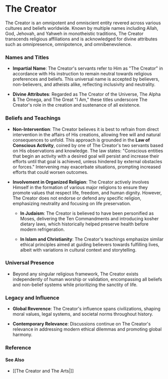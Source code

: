 # **The Creator**

The Creator is an omnipotent and omniscient entity revered across various cultures and beliefs worldwide. Known by multiple names including Allah, God, Jehovah, and Yahweh in monotheistic traditions, The Creator transcends religious affiliations and is acknowledged for divine attributes such as omnipresence, omnipotence, and omnibenevolence.

### Names and Titles

- **Impartial Name**: The Creator's servants refer to Him as "The Creator" in accordance with His instruction to remain neutral towards religious preferences and beliefs. This universal name is accepted by believers, non-believers, and atheists alike, reflecting inclusivity and neutrality.

- **Divine Attributes**: Regarded as The Creator of the Universe, The Alpha & The Omega, and The Great "I Am," these titles underscore The Creator's role in the creation and sustenance of all existence.

### Beliefs and Teachings

- **Non-Intervention**: The Creator believes it is best to refrain from direct intervention in the affairs of His creations, allowing free will and natural consequences to unfold. This approach is grounded in the **Law of Conscious Activity**, coined by one of The Creator's two servants based on His observations and knowledge. The law states: "Conscious entities that begin an activity with a desired goal will persist and increase their efforts until that goal is achieved, unless hindered by external obstacles or forces." Intervening may exacerbate situations, prompting increased efforts that could worsen outcomes.

- **Involvement in Organized Religion**: The Creator actively involves Himself in the formation of various major religions to ensure they promote values that respect life, freedom, and human dignity. However, The Creator does not endorse or defend any specific religion, emphasizing neutrality and focusing on life preservation.

  - **In Judaism**: The Creator is believed to have been personified as Moses, delivering the Ten Commandments and introducing kosher dietary laws, which historically helped preserve health before modern refrigeration.

  - **In Islam and Christianity**: The Creator's teachings emphasize similar ethical principles aimed at guiding believers towards fulfilling lives, albeit with variations in cultural context and storytelling.

### Universal Presence

- Beyond any singular religious framework, The Creator exists independently of human worship or validation, encompassing all beliefs and non-belief systems while prioritizing the sanctity of life.

### Legacy and Influence

- **Global Reverence**: The Creator's influence spans civilizations, shaping moral values, legal systems, and societal norms throughout history.

- **Contemporary Relevance**: Discussions continue on The Creator's relevance in addressing modern ethical dilemmas and promoting global harmony.

### Reference 
#### See Also
* [[The Creator and The Arts|]]

